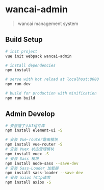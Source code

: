 # wancai-admin

> wancai management system

## Build Setup

``` bash
# init project
vue init webpack wancai-admin

# install dependencies
npm install

# serve with hot reload at localhost:8080
npm run dev

# build for production with minification
npm run build
```

## Admin Develop
``` bash
# 安装饿了么UI组件库
npm install element-ui -S

# 安装 Vue-router路由模块
npm install vue-router -S
# 安装 Vuex 状态管理模块
npm install vuex -S
# 安装 Sass 模块
npm install node-sass --save-dev
# 安装 Sass-Loader 加载器
npm install sass-loader --save-dev
# 安装 axios http请求
npm install axios -S
```
